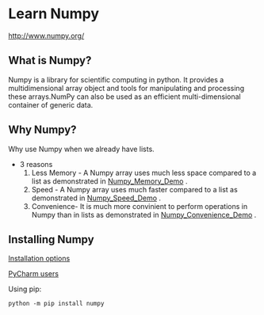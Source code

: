 # Learn Numpy
http://www.numpy.org/

## What is Numpy?
Numpy is a library for scientific computing in python. It provides a multidimensional array object and tools for manipulating and processing these arrays.NumPy can also be used as an efficient multi-dimensional container of generic data.

## Why Numpy?
Why use Numpy when we already have lists.
 * 3 reasons
    1. Less Memory - A Numpy array uses much less space compared to a list as demonstrated in [Numpy_Memory_Demo](Numpy_Memory_Demo.py) . 
    2. Speed - A Numpy array uses much faster compared to a list as demonstrated in [Numpy_Speed_Demo](Numpy_Speed_Demo.py) . 
    3. Convenience- It is much more convinient to perform operations in Numpy than in lists as demonstrated in [Numpy_Convenience_Demo](Numpy_Convenience_Demo.py) . 

## Installing Numpy

[Installation options](https://www.scipy.org/install.html)

[PyCharm users](https://www.jetbrains.com/help/pycharm/installing-uninstalling-and-upgrading-packages.html)

Using pip:

    python -m pip install numpy





